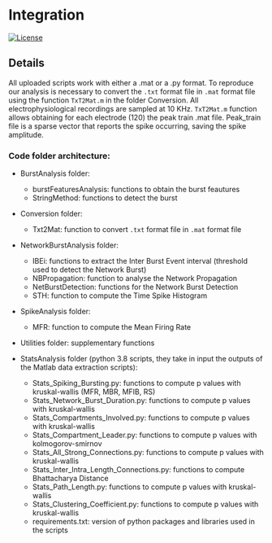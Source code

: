 # Integration
[![License](https://img.shields.io/badge/license-MIT-blue.svg)](https://github.com/ScreenNeuroPharm/Integration/blob/master/LICENSE)


## Details
All uploaded scripts work with either a .mat or a .py format. 
To reproduce our analysis is necessary to convert the ```.txt``` format file in ```.mat``` format file using the function ```TxT2Mat.m``` in the folder Conversion. 
All electrophysiological recordings are sampled at 10 KHz. 
```TxT2Mat.m``` function allows obtaining for each electrode (120) the peak train .mat file. 
Peak_train file is a sparse vector that reports the spike occurring, saving the spike amplitude.

### Code folder architecture:
- BurstAnalysis folder:
    * burstFeaturesAnalysis: functions to obtain the burst feautures
    * StringMethod: functions to detect the burst

- Conversion folder:
    * Txt2Mat: function to convert ```.txt``` format file in ```.mat``` format file

- NetworkBurstAnalysis folder: 
    * IBEi: functions to extract the Inter Burst Event interval (threshold used to detect the Network Burst)
    * NBPropagation: function to analyse the Network Propagation
    * NetBurstDetection: functions for the Network Burst Detection
    * STH: function to compute the Time Spike Histogram

- SpikeAnalysis folder:
    * MFR: function to compute the Mean Firing Rate


- Utilities folder: supplementary functions

      
- StatsAnalysis folder (python 3.8 scripts, they take in input the outputs of the Matlab data extraction scripts):
    * Stats_Spiking_Bursting.py: functions to compute p values with kruskal-wallis (MFR, MBR, MFIB, RS)
    * Stats_Network_Burst_Duration.py: functions to compute p values with kruskal-wallis
    * Stats_Compartments_Involved.py: functions to compute p values with kruskal-wallis
    * Stats_Compartment_Leader.py: functions to compute p values with kolmogorov-smirnov
    * Stats_All_Strong_Connections.py: functions to compute p values with kruskal-wallis
    * Stats_Inter_Intra_Length_Connections.py: functions to compute Bhattacharya Distance
    * Stats_Path_Length.py: functions to compute p values with kruskal-wallis
    * Stats_Clustering_Coefficient.py: functions to compute p values with kruskal-wallis
    * requirements.txt: version of python packages and libraries used in the scripts

